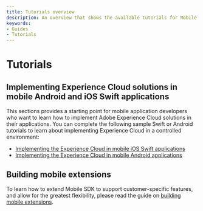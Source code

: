 ```yaml
---
title: Tutorials overview
description: An overview that shows the available tutorials for Mobile SDK.
keywords:
- Guides
- Tutorials
---
```


# Tutorials

## Implementing Experience Cloud solutions in mobile Android and iOS Swift applications

This sections provides a starting point for mobile application developers who want to learn how to implement Adobe Experience Cloud solutions in their applications. You can complete the following sample Swift or Android tutorials to learn about implementing Experience Cloud in a controlled environment:

* [Implementing the Experience Cloud in mobile iOS Swift applications](https://experienceleague.adobe.com/docs/launch-learn/implementing-in-mobile-ios-swift-apps-with-launch/index.html)
* [Implementing the Experience Cloud in mobile Android applications](https://experienceleague.adobe.com/docs/launch-learn/implementing-in-mobile-android-apps-with-launch/index.html)

## Building mobile extensions

To learn how to extend Mobile SDK to support customer-specific features, and allow for the greatest flexibility, please read the guide on [building mobile extensions](building-mobile-extensions.md).
